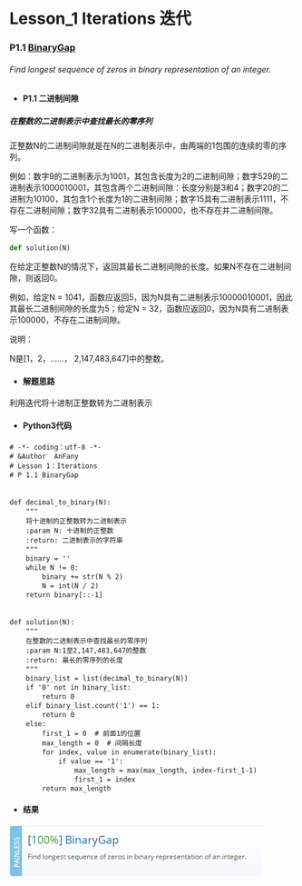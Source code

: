 # Lesson_1 Iterations  迭代

### P1.1 [BinaryGap](https://app.codility.com/programmers/lessons/1-iterations/binary_gap/)  
###### Find longest sequence of zeros in binary representation of an integer.

* #### P1.1 二进制间隙
##### 在整数的二进制表示中查找最长的零序列

  正整数N的二进制间隙就是在N的二进制表示中，由两端的1包围的连续的零的序列。

  例如：数字9的二进制表示为1001，其包含长度为2的二进制间隙；数字529的二进制表示1000010001，其包含两个二进制间隙：长度分别是3和4；数字20的二进制为10100，其包含1个长度为1的二进制间隙；数字15具有二进制表示1111，不存在二进制间隙；数字32具有二进制表示100000，也不存在并二进制间隙。
 
  写一个函数：
```python
def solution(N)
```
  在给定正整数N的情况下，返回其最长二进制间隙的长度。如果N不存在二进制间隙，则返回0。

  例如，给定N = 1041，函数应返回5，因为N具有二进制表示10000010001，因此其最长二进制间隙的长度为5；给定N = 32，函数应返回0，因为N具有二进制表示100000，不存在二进制间隙。

  说明：

   N是[1，2，……， 2,147,483,647]中的整数。

* #### 解题思路

利用迭代将十进制正整数转为二进制表示

* #### Python3代码

```python3
# -*- coding：utf-8 -*-
# &Author  AnFany
# Lesson 1：Iterations
# P 1.1 BinaryGap


def decimal_to_binary(N):
    """
    将十进制的正整数转为二进制表示
    :param N: 十进制的正整数
    :return: 二进制表示的字符串
    """
    binary = ''
    while N != 0:
        binary += str(N % 2)
        N = int(N / 2)
    return binary[::-1]


def solution(N):
    """
    在整数的二进制表示中查找最长的零序列
    :param N:1至2,147,483,647的整数
    :return: 最长的零序列的长度
    """
    binary_list = list(decimal_to_binary(N))
    if '0' not in binary_list:
        return 0
    elif binary_list.count('1') == 1:
        return 0
    else:
        first_1 = 0  # 前面1的位置
        max_length = 0  # 间隔长度
        for index, value in enumerate(binary_list):
            if value == '1':
                max_length = max(max_length, index-first_1-1)
                first_1 = index
        return max_length
```

* #### 结果

![image](https://github.com/Anfany/Codility-Lessons-By-Python3/blob/master/L1_Iterations/1.1.png)
